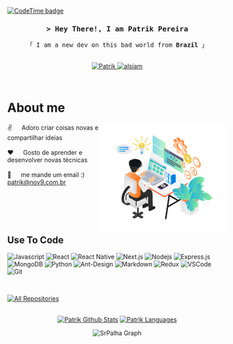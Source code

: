 <!--
<h2 align="center">
  <img src="https://media.giphy.com/media/hvRJCLFzcasrR4ia7z/giphy.gif" width="28">
</h2>
-->


[![CodeTime badge](https://img.shields.io/endpoint?style=for-the-badge&color=red&url=https%3A%2F%2Fapi.codetime.dev%2Fshield%3Fid%3D20481%26project%3D%26in%3D23587200000)](https://codetime.dev)

<!-- Intro  -->
<h3 align="center">
        <samp>&gt; Hey There!, I am
                <b>Patrik Pereira</b>
        </samp>
</h3>


<p align="center"> 
  <samp>
    「 I am a new dev on this bad world from <b>Brazil</b> 」
    <br>
    <br>
  </samp>
</p>

<p align="center">
 </a>
 <a href="https://www.linkedin.com/in/patrik-pereira-3b760058/" target="_blank">
  <img src="https://img.shields.io/badge/LinkedIn-0077B5?style=for-the-badge&logo=linkedin&logoColor=white" alt="Patrik"/>
 </a>
 <a href="https://instagram.com/palha.exe" target="_blank">
  <img src="https://img.shields.io/badge/Instagram-fe4164?style=for-the-badge&logo=instagram&logoColor=white" alt="alsiam" />
  </a> 
</p>
<br />

<!-- About Section -->
 # About me
 
<p>
 <img align="right" width="295" src="/assets/programmer.png" alt="Coding" />
  
 ✌️ &emsp; Adoro criar coisas novas e compartilhar ideias <br/><br/>
 ❤️ &emsp; Gosto de aprender e desenvolver novas técnicas<br/><br/>
 📧 &emsp; me mande um email :) patrik@nov9.com.br<br/><br/>

</p>

<br/>
<br/>
<br/>

## Use To Code

![Javascript](https://img.shields.io/badge/Javascript-F0DB4F?style=for-the-badge&labelColor=black&logo=javascript&logoColor=F0DB4F)
![React](https://img.shields.io/badge/-React-61DBFB?style=for-the-badge&labelColor=black&logo=react&logoColor=61DBFB)
![React Native](https://img.shields.io/badge/React_Native-20232A?style=for-the-badge&logo=react&logoColor=61DAFB)
![Next.js](https://img.shields.io/badge/next.js-000000?style=for-the-badge&logo=nextdotjs&logoColor=white)
![Nodejs](https://img.shields.io/badge/Nodejs-3C873A?style=for-the-badge&labelColor=black&logo=node.js&logoColor=3C873A)
![Express.js](https://img.shields.io/badge/Express.js-000000?style=for-the-badge&logo=express&logoColor=white)
![MongoDB](https://img.shields.io/badge/MongoDB-4EA94B?style=for-the-badge&logo=mongodb&logoColor=white)
![Python](https://img.shields.io/badge/Python-3776AB?style=for-the-badge&logo=python&logoColor=yellow)
![Ant-Design](https://img.shields.io/badge/AntDesign-0170FE?style=for-the-badge&logo=antdesign&logoColor=white)
![Markdown](https://img.shields.io/badge/Markdown-000000?style=for-the-badge&logo=markdown&logoColor=white)
![Redux](https://img.shields.io/badge/Redux-593D88?style=for-the-badge&logo=redux&logoColor=white)
![VSCode](https://img.shields.io/badge/Visual_Studio-0078d7?style=for-the-badge&logo=visual%20studio&logoColor=white)
![Git](https://img.shields.io/badge/Git-F05032?style=for-the-badge&logo=git&logoColor=white)

<br><center>
<p align="left">
  <a href="https://github.com/srpalha?tab=repositories" target="_blank"><img alt="All Repositories" title="All Repositories" src="https://img.shields.io/badge/-All%20Repos-2962FF?style=for-the-badge&logo=koding&logoColor=white"/></a><center/>
</p>
<br/>

<a> 
    <a href="https://github.com/srpalha"><img alt="Patrik Github Stats" src="https://denvercoder1-github-readme-stats.vercel.app/api?username=srpalha&show_icons=true&count_private=true&theme=react&border_color=7F3FBF&bg_color=0D1117&title_color=F85D7F&icon_color=F8D866" height="192px" width="49.5%"/></a>
  <a href="https://github.com/srpalha"><img alt="Patrik Languages" src="https://denvercoder1-github-readme-stats.vercel.app/api/top-langs/?username=srpalha&langs_count=8&layout=compact&theme=react&border_color=7F3FBF&bg_color=0D1117&title_color=F85D7F&icon_color=F8D866" height="192px" width="49.5%"/></a>
  <br/>
</a>


![SrPalha Graph](https://github-readme-activity-graph.vercel.app/graph?username=Patrik&custom_title=Sr%20Palha%20GitHub%20Activity%20Graph&bg_color=0D1117&color=7F3FBF&line=7F3FBF&point=7F3FBF&area_color=FFFFFF&title_color=FFFFFF&area=true)